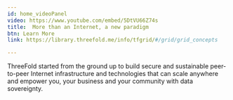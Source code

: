 ```yaml
---
id: home_videoPanel
video: https://www.youtube.com/embed/5DtVU66Z74s
title:  More than an Internet, a new paradigm
btn: Learn More
link: https://library.threefold.me/info/tfgrid/#/grid/grid_concepts 

---
```

ThreeFold started from the ground up to build secure and sustainable peer-to-peer Internet 
infrastructure and technologies that can scale anywhere and empower you, your business
and your community with data sovereignty.





